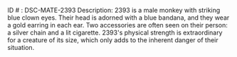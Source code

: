 ID # : DSC-MATE-2393
Description: 2393 is a male monkey with striking blue clown eyes. Their head is adorned with a blue bandana, and they wear a gold earring in each ear. Two accessories are often seen on their person: a silver chain and a lit cigarette. 2393's physical strength is extraordinary for a creature of its size, which only adds to the inherent danger of their situation.